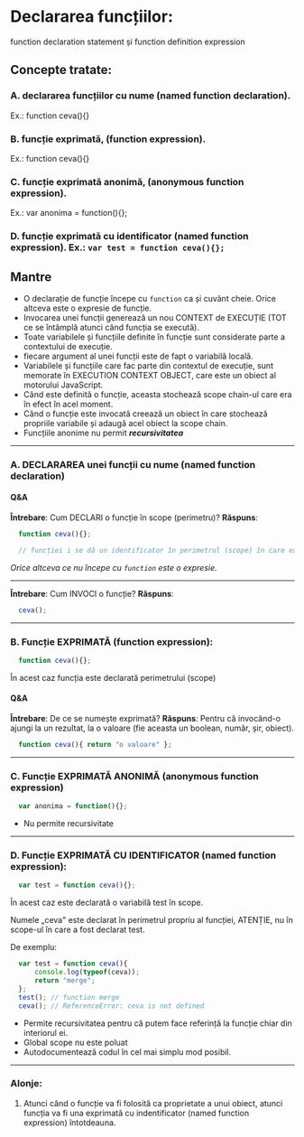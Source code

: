 # Declararea funcțiilor:
function declaration statement și function definition expression

## Concepte tratate:
### A. declararea funcțiilor cu nume (named function declaration).
Ex.: function ceva(){}  
### B. funcție exprimată, (function expression).
Ex.: function ceva(){}  
### C. funcție exprimată anonimă, (anonymous function expression).
Ex.: var anonima = function(){};  
### D. funcție exprimată cu identificator (named function expression). Ex.: ```var test = function ceva(){};```

## Mantre
- O declarație de funcție începe cu `function` ca și cuvânt cheie. Orice altceva este o expresie de funcție.
- Invocarea unei funcții generează un nou CONTEXT de EXECUȚIE (TOT ce se întâmplă atunci când funcția se execută).
- Toate variabilele și funcțiile definite în funcție sunt considerate parte a contextului de execuție.
- fiecare argument al unei funcții este de fapt o variabilă locală.
- Variabilele și funcțiile care fac parte din contextul de execuție, sunt memorate în EXECUTION CONTEXT OBJECT, care este un obiect al motorului JavaScript.
- Când este definită o funcție, aceasta stochează scope chain-ul care era în efect în acel moment.
- Când o funcție este invocată creează un obiect în care stochează propriile variabile și adaugă acel obiect la scope chain.
- Funcțiile anonime nu permit ***recursivitatea***

--------------------------------------------------------------------------------

### A. DECLARAREA unei funcții cu nume (named function declaration)

#### Q&A
**Întrebare**: Cum DECLARI o funcție în scope (perimetru)?
**Răspuns**:

```js
  function ceva(){};

  // funcției i se dă un identificator în perimetrul (scope) în care există, cu numele ceva
```
*Orice altceva ce nu începe cu ```function``` este o expresie.*

--------------------------------------------------------------------------------
**Întrebare**: Cum INVOCI o funcție?
**Răspuns**:

```js
  ceva();
```
--------------------------------------------------------------------------------
### B. Funcție EXPRIMATĂ (function expression):

```js
  function ceva(){};
```
În acest caz funcția este declarată perimetrului (scope)

#### Q&A
**Întrebare**: De ce se numește exprimată?
**Răspuns**: Pentru că invocând-o ajungi la un rezultat, la o valoare (fie aceasta un boolean, număr, șir, obiect).

```js
  function ceva(){ return "o valoare" };
```
--------------------------------------------------------------------------------
### C. Funcție EXPRIMATĂ ANONIMĂ (anonymous function expression)

```js
  var anonima = function(){};
```

- Nu permite recursivitate

--------------------------------------------------------------------------------

### D. Funcție EXPRIMATĂ CU IDENTIFICATOR (named function expression):

```js
  var test = function ceva(){};
```

În acest caz este declarată o variabilă test în scope.

Numele „ceva" este declarat în perimetrul propriu al funcției, ATENȚIE, nu în scope-ul în care a fost declarat test.

De exemplu:

```js
  var test = function ceva(){
      console.log(typeof(ceva));
      return "merge";
  };
  test(); // function merge
  ceva(); // ReferenceError: ceva is not defined
```

- Permite recursivitatea pentru că putem face referință la funcție chiar din interiorul ei.
- Global scope nu este poluat
- Autodocumentează codul în cel mai simplu mod posibil.

--------------------------------------------------------------------------------

### Alonje:
1. Atunci când o funcție va fi folosită ca proprietate a unui obiect, atunci funcția va fi una exprimată cu indentificator (named function expression) întotdeauna.

